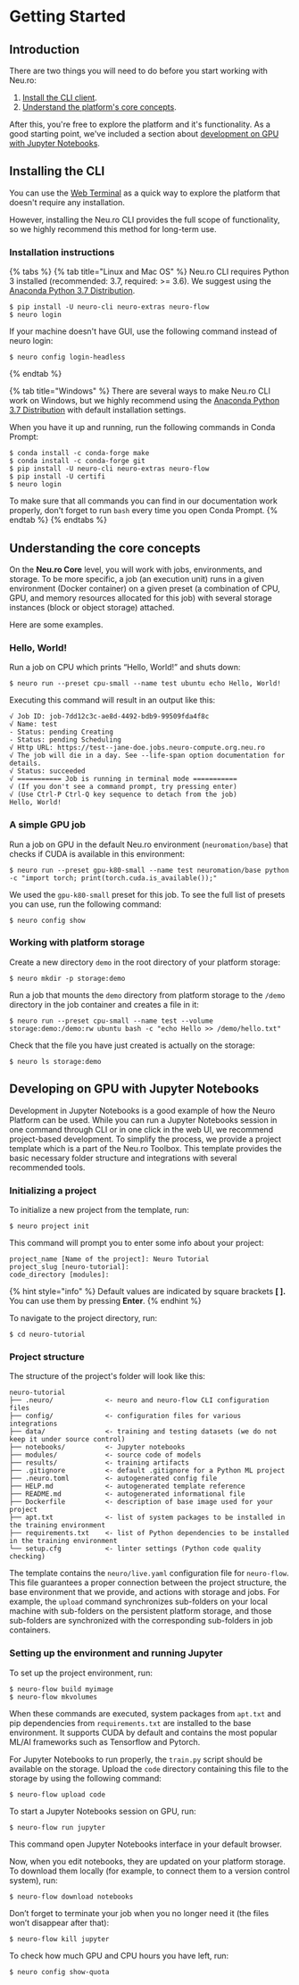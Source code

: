 # Getting Started

## Introduction

There are two things you will need to do before you start working with Neu.ro:

1. [Install the CLI client](getting-started.md#installing-the-cli).
2. [Understand the platform's core concepts](getting-started.md#understanding-the-core-concepts).

After this, you're free to explore the platform and it's functionality. As a good starting point, we've included a section about [development on GPU with Jupyter Notebooks](getting-started.md#developing-on-gpu-with-jupyter-notebooks).

## Installing the CLI

You can use the [Web Terminal](https://apps.neu.ro/shell?cluster_name=neuro-compute) as a quick way to explore the platform that doesn't require any installation.

However, installing the Neu.ro CLI provides the full scope of functionality, so we highly recommend this method for long-term use.

### Installation instructions

{% tabs %}
{% tab title="Linux and Mac OS" %}
Neu.ro CLI requires Python 3 installed \(recommended: 3.7, required: &gt;= 3.6\). We suggest using the [Anaconda Python 3.7 Distribution](https://www.anaconda.com/distribution/).

```text
$ pip install -U neuro-cli neuro-extras neuro-flow
$ neuro login
```

If your machine doesn't have GUI, use the following command instead of neuro login:

```text
$ neuro config login-headless
```
{% endtab %}

{% tab title="Windows" %}
There are several ways to make Neu.ro CLI work on Windows, but we highly recommend using the [Anaconda Python 3.7 Distribution](https://www.anaconda.com/distribution/) with default installation settings.

When you have it up and running, run the following commands in Conda Prompt:

```text
$ conda install -c conda-forge make
$ conda install -c conda-forge git    
$ pip install -U neuro-cli neuro-extras neuro-flow
$ pip install -U certifi
$ neuro login
```

To make sure that all commands you can find in our documentation work properly, don't forget to run `bash` every time you open Conda Prompt.
{% endtab %}
{% endtabs %}

## Understanding the core concepts

On the **Neu.ro Core** level, you will work with jobs, environments, and storage. To be more specific, a job \(an execution unit\) runs in a given environment \(Docker container\) on a given preset \(a combination of CPU, GPU, and memory resources allocated for this job\) with several storage instances \(block or object storage\) attached.

Here are some examples.

### Hello, World!

Run a job on CPU which prints “Hello, World!” and shuts down:

```text
$ neuro run --preset cpu-small --name test ubuntu echo Hello, World!
```

Executing this command will result in an output like this:

```text
√ Job ID: job-7dd12c3c-ae8d-4492-bdb9-99509fda4f8c
√ Name: test
- Status: pending Creating
- Status: pending Scheduling
√ Http URL: https://test--jane-doe.jobs.neuro-compute.org.neu.ro
√ The job will die in a day. See --life-span option documentation for details.
√ Status: succeeded
√ =========== Job is running in terminal mode ===========
√ (If you don't see a command prompt, try pressing enter)
√ (Use Ctrl-P Ctrl-Q key sequence to detach from the job)
Hello, World!
```

### A simple GPU job

Run a job on GPU in the default Neu.ro environment \(`neuromation/base`\) that checks if CUDA is available in this environment:

```text
$ neuro run --preset gpu-k80-small --name test neuromation/base python -c "import torch; print(torch.cuda.is_available());"
```

We used the `gpu-k80-small` preset for this job. To see the full list of presets you can use, run the following command:

```text
$ neuro config show
```

### Working with platform storage

Create a new directory `demo` in the root directory of your platform storage:

```text
$ neuro mkdir -p storage:demo
```

Run a job that mounts the `demo` directory from platform storage to the `/demo` directory in the job container and creates a file in it:

```text
$ neuro run --preset cpu-small --name test --volume storage:demo:/demo:rw ubuntu bash -c "echo Hello >> /demo/hello.txt"
```

Check that the file you have just created is actually on the storage:

```text
$ neuro ls storage:demo
```

## Developing on GPU with Jupyter Notebooks

Development in Jupyter Notebooks is a good example of how the Neuro Platform can be used. While you can run a Jupyter Notebooks session in one command through CLI or in one click in the web UI, we recommend project-based development. To simplify the process, we provide a project template which is a part of the Neu.ro Toolbox. This template provides the basic necessary folder structure and integrations with several recommended tools.

### Initializing a project

To initialize a new project from the template, run:

```text
$ neuro project init
```

This command will prompt you to enter some info about your project:

```text
project_name [Name of the project]: Neuro Tutorial
project_slug [neuro-tutorial]:
code_directory [modules]:
```

{% hint style="info" %}
Default values are indicated by square brackets **\[ \].** You can use them by pressing **Enter**.
{% endhint %}

To navigate to the project directory, run:

```text
$ cd neuro-tutorial
```

### Project structure

The structure of the project's folder will look like this:

```text
neuro-tutorial
├── .neuro/             <- neuro and neuro-flow CLI configuration files
├── config/             <- configuration files for various integrations
├── data/               <- training and testing datasets (we do not keep it under source control)
├── notebooks/          <- Jupyter notebooks
├── modules/            <- source code of models
├── results/            <- training artifacts
├── .gitignore          <- default .gitignore for a Python ML project
├── .neuro.toml         <- autogenerated config file
├── HELP.md             <- autogenerated template reference
├── README.md           <- autogenerated informational file
├── Dockerfile          <- description of base image used for your project
├── apt.txt             <- list of system packages to be installed in the training environment
├── requirements.txt    <- list of Python dependencies to be installed in the training environment
└── setup.cfg           <- linter settings (Python code quality checking)
```

The template contains the `neuro/live.yaml` configuration file for `neuro-flow`. This file guarantees a proper connection between the project structure, the base environment that we provide, and actions with storage and jobs. For example, the `upload` command synchronizes sub-folders on your local machine with sub-folders on the persistent platform storage, and those sub-folders are synchronized with the corresponding sub-folders in job containers.

### Setting up the environment and running Jupyter

To set up the project environment, run:

```text
$ neuro-flow build myimage
$ neuro-flow mkvolumes
```

When these commands are executed, system packages from `apt.txt` and pip dependencies from `requirements.txt` are installed to the base environment. It supports CUDA by default and contains the most popular ML/AI frameworks such as Tensorflow and Pytorch.

For Jupyter Notebooks to run properly, the `train.py` script should be available on the storage. Upload the `code` directory containing this file to the storage by using the following command:

```text
$ neuro-flow upload code
```

To start a Jupyter Notebooks session on GPU, run:

```text
$ neuro-flow run jupyter
```

This command open Jupyter Notebooks interface in your default browser.

Now, when you edit notebooks, they are updated on your platform storage. To download them locally \(for example, to connect them to a version control system\), run:

```text
$ neuro-flow download notebooks
```

Don’t forget to terminate your job when you no longer need it \(the files won’t disappear after that\):

```text
$ neuro-flow kill jupyter
```

To check how much GPU and CPU hours you have left, run:

```text
$ neuro config show-quota
```

